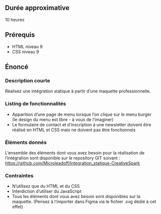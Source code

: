## Durée approximative

10 heures

## Prérequis

- HTML niveau 9 
- CSS niveau 9

## Énoncé

### Description courte

Réalisez une intégration statique à partir d’une maquette professionnelle.

### Listing de fonctionnalités

- Apparition d’une page de menu lorsque l’on clique sur le menu burger (le design du menu est libre - à vous de l’imaginer)
- Le formulaire de contact et d’inscription à une newsletter doivent être réalisé en HTML et CSS mais ne doivent pas être fonctionnels

### Éléments donnés

L’ensemble des éléments dont vous avez besoin pour la réalisation de l’intégration sont disponible sur le repository GIT suivant : https://github.com/Microleadoff/Integration_statique-CreativeSpark

### Contraintes

- N’utilisez que du HTML et du CSS
- Interdiction d’utiliser du JavaScript
- Tous les éléments dont vous avez besoin sont disponibles sur la maquette. (Pensez à l’importer dans Figma via le fichier .svg dédié à cet effet)